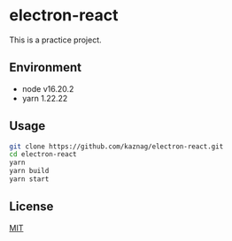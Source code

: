 # electron-react

This is a practice project.

## Environment

- node v16.20.2
- yarn 1.22.22

## Usage

``` bash
git clone https://github.com/kaznag/electron-react.git
cd electron-react
yarn
yarn build
yarn start
```

## License

[MIT](LICENSE)
